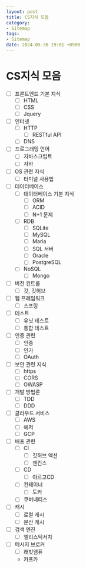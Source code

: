 ```yaml
---
layout: post
title: CS지식 모음
category:
- Sitemap
tags:
- Sitemap
date: 2024-05-30 19:01 +0900
---
```

# CS지식 모음

- [ ] 프론트엔드 기본 지식
  - [ ] HTML
  - [ ] CSS
  - [ ] Jquery
- [ ] 인터넷
  - [ ] HTTP
    - [ ] RESTful API
  - [ ] DNS
- [ ] 프로그래밍 언어
  - [ ] 자바스크립트
  - [ ] 자바
- [ ] OS 관련 지식
  - [ ] 터미널 사용법
- [ ] 데이터베이스
  - [ ] 데이터베이스 기본 지식
    - [ ] ORM
    - [ ] ACID
    - [ ] N+1 문제
  - [ ] RDB
    - [ ] SQLite
    - [ ] MySQL
    - [ ] Maria
    - [ ] SQL 서버
    - [ ] Oracle
    - [ ] PostgreSQL
  - [ ] NoSQL
    - [ ] Mongo
- [ ] 버전 컨트롤
  - [ ] 깃, 깃허브
- [ ] 웹 프레임워크
  - [ ] 스프링
- [ ] 테스트
  - [ ] 유닛 테스트
  - [ ] 통합 테스트
- [ ] 인증 관련
  - [ ] 인증
  - [ ] 인가
  - [ ] OAuth
- [ ] 보안 관련 지식
  - [ ] https
  - [ ] CORS
  - [ ] OWASP
- [ ] 개발 방법론
  - [ ] TDD
  - [ ] DDD
- [ ] 클라우드 서비스
  - [ ] AWS
  - [ ] 에저
  - [ ] GCP
- [ ] 배포 관련
  - [ ] CI
    - [ ] 깃허브 액션
    - [ ] 젠킨스
  - [ ] CD
    - [ ] 아르고CD
  - [ ] 컨테이너
    - [ ] 도커
  - [ ] 쿠버네티스
- [ ] 캐시
  - [ ] 로컬 캐시
  - [ ] 분산 캐시
- [ ] 검색 엔진
  - [ ] 엘리스틱서치
- [ ] 메시지 브로커
  - [ ] 래빗엠퓨
  - 카프카

